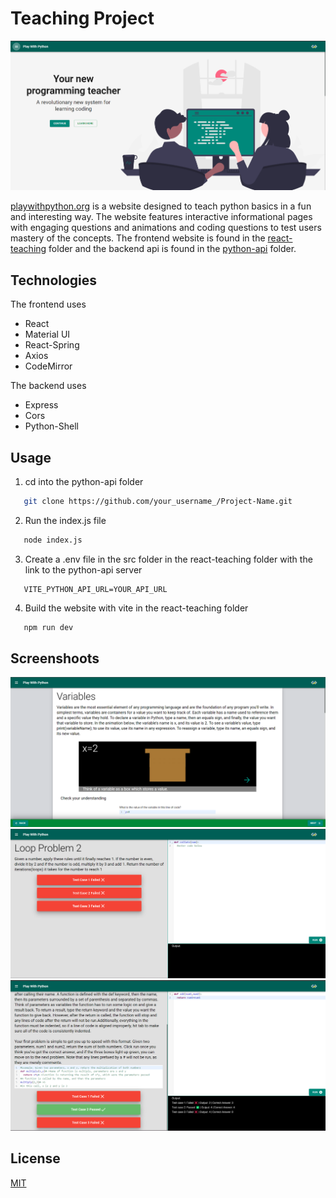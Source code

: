 # Teaching Project

![Home Page](/.github/screenshots/home-screen.png)

[playwithpython.org](playwithpython.org) is a website designed to teach python basics in a fun and interesting way. The website features interactive informational pages with engaging questions and animations and coding questions to test users mastery of the concepts. The frontend website is found in the [react-teaching](/react-teaching) folder and the backend api is found in the [python-api](/python-api) folder.

## Technologies

The frontend uses

* React
* Material UI
* React-Spring
* Axios
* CodeMirror

The backend uses

* Express
* Cors
* Python-Shell

## Usage

1. cd into the python-api folder

```sh
   git clone https://github.com/your_username_/Project-Name.git 
```

2. Run the index.js file

```sh
   node index.js 
```

3. Create a .env file in the src folder in the react-teaching folder with the link to the python-api server

```env
   VITE_PYTHON_API_URL=YOUR_API_URL 
```

4. Build the website with vite in the react-teaching folder

```sh
   npm run dev
```

## Screenshoots

![Instructional Page](/.github/screenshots/var-instruction.png)
![Editor Page](/.github/screenshots/editor.png)
![Editor Results Page](/.github/screenshots/editor-results.png)

## License

[MIT](https://choosealicense.com/licenses/mit/)
